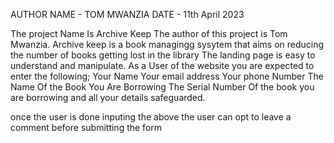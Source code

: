 AUTHOR NAME - TOM MWANZIA 
DATE - 11th April 2023

The project Name Is Archive Keep The author of this project is Tom Mwanzia. Archive keep is a book managingg sysytem that aims on reducing the number of books getting lost in the library The landing page is easy to understand and manipulate. As a User of the website you are expected to enter the following; Your Name Your email address Your phone Number The Name Of the Book You Are Borrowing The Serial Number Of the book you are borrowing and all your details safeguarded.

once the user is done inputing the above the user can opt to leave a comment before submitting the form
